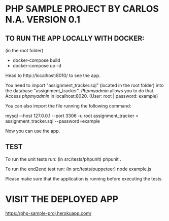 # PHP SAMPLE PROJECT BY CARLOS N.A. VERSION 0.1


## TO RUN THE APP LOCALLY WITH DOCKER:

(in the root folder)
- docker-compose build
- docker-compose up -d 

Head to http://localhost:8010/ to see the app.

You need to import "assignment_tracker.sql" (located in the root folder) into the database "assignment_tracker".
*Phpmyadmin* allows you to do that. 
Access *phpmyadmin* in localhost:8020. (User: root | password: example)

You can also import the file running the following command: 

mysql --host 127.0.0.1 --port 3306 -u root assignment_tracker < assignment_tracker.sql --password=example 

Now you can use the app.

## TEST

To run the unit tests run: (in src/tests/phpunit) phpunit .

To run the end2end test run: (in src/tests/puppeteer) node example.js 

Please make sure that the application is running before executing the tests.

# VISIT THE DEPLOYED APP

https://php-sample-proj.herokuapp.com/
